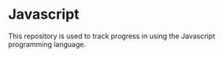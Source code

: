 # Javascript

This repository is used to track progress in using the Javascript programming language.
